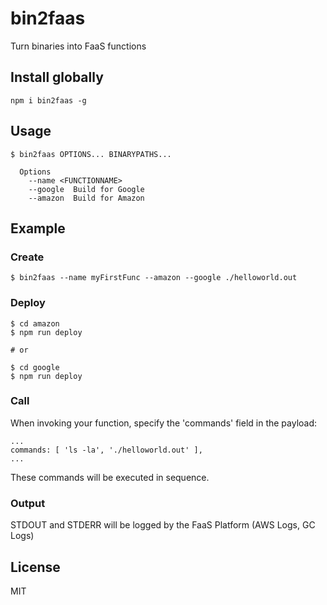 # bin2faas

Turn binaries into FaaS functions

## Install globally
```shell
npm i bin2faas -g
```

## Usage
```
$ bin2faas OPTIONS... BINARYPATHS...
  
  Options
    --name <FUNCTIONNAME>  
    --google  Build for Google
    --amazon  Build for Amazon
```

## Example

### Create

```shell
$ bin2faas --name myFirstFunc --amazon --google ./helloworld.out
```

### Deploy

```shell
$ cd amazon
$ npm run deploy

# or

$ cd google
$ npm run deploy
```

### Call

When invoking your function, specify the 'commands' field in the payload:

```
...
commands: [ 'ls -la', './helloworld.out' ],
...
```

These commands will be executed in sequence.

### Output

STDOUT and STDERR will be logged by the FaaS Platform (AWS Logs, GC Logs)

## License

MIT
